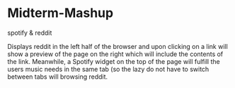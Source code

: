 Midterm-Mashup
==============

spotify &amp; reddit

Displays reddit in the left half of the browser 
and upon clicking on a link will show a preview 
of the page on the right which will include the 
contents of the link. Meanwhile, a Spotify widget
on the top of the page will fulfill the users music
needs in the same tab (so the lazy do not have to 
switch between tabs will browsing reddit.
